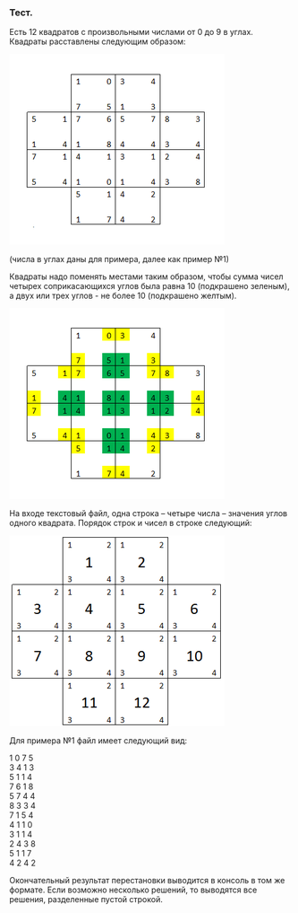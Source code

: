 ### Тест.

Есть 12 квадратов с произвольными числами от 0 до 9 в углах. Квадраты расставлены следующим образом:

![Example](https://github.com/Alexch73/Scala/blob/main/images/771i384x340.gif)

(числа в углах даны для примера, далее как пример №1)

 
Квадраты надо поменять местами таким образом, чтобы сумма чисел четырех соприкасающихся углов была равна 10 (подкрашено зеленым), а двух или трех углов - не более 10 (подкрашено желтым).

![Colors](https://github.com/Alexch73/Scala/blob/main/images/772i384x340.gif)

На входе текстовый файл, одна строка – четыре числа – значения углов одного квадрата. Порядок строк и чисел в строке следующий:

![Order](https://github.com/Alexch73/Scala/blob/main/images/773i384x340.gif)

Для примера №1 файл имеет следующий вид:

 

1 0 7 5  
3 4 1 3  
5 1 1 4  
7 6 1 8  
5 7 4 4  
8 3 3 4  
7 1 5 4  
4 1 1 0  
3 1 1 4  
2 4 3 8  
5 1 1 7  
4 2 4 2  


 
Окончательный результат перестановки выводится в консоль в том же формате. Если возможно несколько решений, то выводятся все решения, разделенные пустой строкой.
